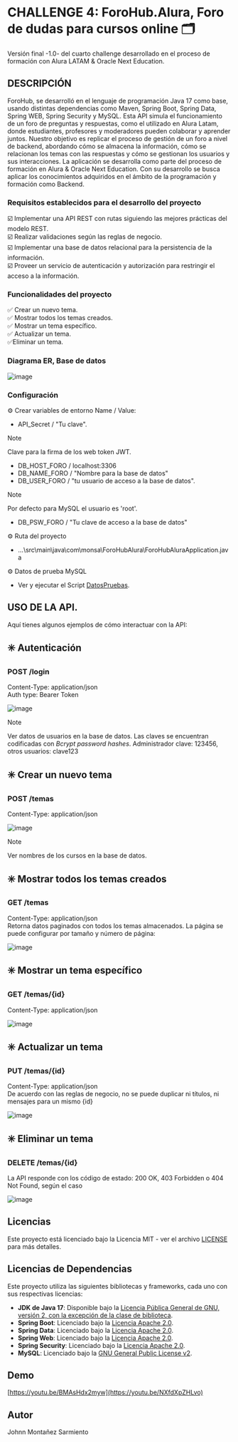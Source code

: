 # CHALLENGE 4: ForoHub.Alura, Foro de dudas para cursos online 🗂️​
Versión final -1.0- del cuarto challenge desarrollado en el proceso de formación con Alura LATAM & Oracle Next Education.

## DESCRIPCIÓN
ForoHub, se desarrolló en el lenguaje de programación Java 17 como base, usando distintas dependencias como Maven, Spring Boot,
Spring Data, Spring WEB, Spring Security y MySQL. Esta API simula el funcionamiento de un foro de preguntas y respuestas, como 
el utilizado en Alura Latam, donde estudiantes, profesores y moderadores pueden colaborar y aprender juntos. Nuestro objetivo 
es replicar el proceso de gestión de un foro a nivel de backend, abordando cómo se almacena la información, cómo se relacionan
los temas con las respuestas y cómo se gestionan los usuarios y sus interacciones. La aplicación se desarrolla como parte del 
proceso de formación en Alura & Oracle Next Education. Con su desarrollo se busca aplicar los conocimientos adquiridos en el 
ámbito de la programación y formación como Backend.

### Requisitos establecidos para el desarrollo del proyecto
☑️​ Implementar una API REST con rutas siguiendo las mejores prácticas del modelo REST.<br>
☑️​​ Realizar validaciones según las reglas de negocio.<br>
☑️​​ Implementar una base de datos relacional para la persistencia de la información.<br>
☑️​​ Proveer un servicio de autenticación y autorización para restringir el acceso a la información.<br>

### Funcionalidades del proyecto
✅​ Crear un nuevo tema. <br>
✅​ Mostrar todos los temas creados. <br>
✅​ Mostrar un tema específico. <br>
✅​ Actualizar un tema. <br>
✅​ Eliminar un tema. <br>

### Diagrama ER, Base de datos

![image](https://github.com/user-attachments/assets/cabd9748-8ba9-43e7-b16e-dbb1aaa2bc03)

### Configuración
⚙️ Crear variables de entorno Name / Value:
- API_Secret / "Tu clave".
> [!NOTE]
> Clave para la firma de los web token JWT.
- DB_HOST_FORO / localhost:3306
- DB_NAME_FORO / "Nombre para la base de datos"
- DB_USER_FORO / "tu usuario de acceso a la base de datos".
> [!NOTE]
> Por defecto para MySQL el usuario es 'root'.
- DB_PSW_FORO / "Tu clave de acceso a la base de datos"

⚙️ Ruta del proyecto
- ...\src\main\java\com\monsa\ForoHubAlura\ForoHubAluraApplication.java

⚙️ Datos de prueba MySQL
- Ver y ejecutar el Script [DatosPruebas](ForoDataDummy.sql).

## USO DE LA API.
Aquí tienes algunos ejemplos de cómo interactuar con la API:<br>

## ✳️ Autenticación
### ​POST /login
Content-Type: application/json <br>
Auth type: Bearer Token

![image](https://github.com/user-attachments/assets/d31548b6-e1bb-4e78-a619-efc5c51ffb5e)

> [!NOTE]
>  Ver datos de usuarios en la base de datos. Las claves se encuentran codificadas con *Bcrypt password hashes*. Administrador clave: 123456, otros usuarios: clave123 

## ✳️ Crear un nuevo tema
### ​POST /temas
Content-Type: application/json

![image](https://github.com/user-attachments/assets/6cc00394-f19d-4d9b-a0e4-7bb9915abed2)

> [!NOTE]
> Ver nombres de los cursos en la base de datos.


## ✳️ Mostrar todos los temas creados <br>
### ​GET /temas
Content-Type: application/json<br>
Retorna datos paginados con todos los temas almacenados. La página se puede configurar por tamaño y número de página:<br> 

![image](https://github.com/user-attachments/assets/993db71b-8760-4c8e-88cf-4bd6e540feca)


## ✳️ Mostrar un tema específico <br>
### ​GET /temas/{id}
Content-Type: application/json

![image](https://github.com/user-attachments/assets/0b7bfe74-2b7d-4269-ba60-e5a53359dd24)


## ✳️ Actualizar un tema <br>
### ​PUT /temas/{id}
Content-Type: application/json <br>
De acuerdo con las reglas de negocio, no se puede duplicar ni títulos, ni mensajes para un mismo {id}

![image](https://github.com/user-attachments/assets/4e0dd0bb-fa8b-482e-a321-617c105915ba)


## ✳️ Eliminar un tema <br>
### ​DELETE /temas/{id}
La API responde con los código de estado: 200 OK, 403 Forbidden o 404 Not Found, según el caso

![image](https://github.com/user-attachments/assets/a86032df-25b8-49c6-9b85-fde15ba23f49)
<br>

## Licencias

Este proyecto está licenciado bajo la Licencia MIT - ver el archivo [LICENSE](LICENSE) para más detalles.

## Licencias de Dependencias

Este proyecto utiliza las siguientes bibliotecas y frameworks, cada uno con sus respectivas licencias:
- **JDK de Java 17**: Disponible bajo la [Licencia Pública General de GNU, versión 2, con la excepción de la clase de biblioteca](https://openjdk.java.net/legal/gplv2+ce.html).
- **Spring Boot**: Licenciado bajo la [Licencia Apache 2.0](https://www.apache.org/licenses/LICENSE-2.0).
- **Spring Data**: Licenciado bajo la [Licencia Apache 2.0](https://www.apache.org/licenses/LICENSE-2.0).
- **Spring Web**: Licenciado bajo la [Licencia Apache 2.0](https://www.apache.org/licenses/LICENSE-2.0).
- **Spring Security**: Licenciado bajo la [Licencia Apache 2.0](https://www.apache.org/licenses/LICENSE-2.0).
- **MySQL**: Licenciado bajo la [GNU General Public License v2](https://www.gnu.org/licenses/old-licenses/gpl-2.0.html).

## Demo

[https://youtu.be/BMAsHdx2myw](https://youtu.be/NXfdXpZHLvo)

## Autor
Johnn Montañez Sarmiento
